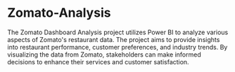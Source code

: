 # Zomato-Analysis
The Zomato Dashboard Analysis project utilizes Power BI to analyze various aspects of Zomato's restaurant data. The project aims to provide insights into restaurant performance, customer preferences, and industry trends. By visualizing the data from Zomato, stakeholders can make informed decisions to enhance their services and customer satisfaction.
